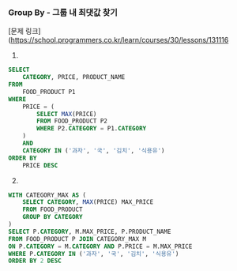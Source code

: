 ### Group By - 그룹 내 최댓값 찾기

[문제 링크](https://school.programmers.co.kr/learn/courses/30/lessons/131116

1)
```sql
SELECT 
    CATEGORY, PRICE, PRODUCT_NAME
FROM 
    FOOD_PRODUCT P1
WHERE 
    PRICE = (
        SELECT MAX(PRICE) 
        FROM FOOD_PRODUCT P2 
        WHERE P2.CATEGORY = P1.CATEGORY
    )
    AND 
    CATEGORY IN ('과자', '국', '김치', '식용유')
ORDER BY
    PRICE DESC
```


2)
```sql
WITH CATEGORY_MAX AS (
    SELECT CATEGORY, MAX(PRICE) MAX_PRICE
    FROM FOOD_PRODUCT
    GROUP BY CATEGORY
)
SELECT P.CATEGORY, M.MAX_PRICE,	P.PRODUCT_NAME
FROM FOOD_PRODUCT P JOIN CATEGORY_MAX M 
ON P.CATEGORY = M.CATEGORY AND P.PRICE = M.MAX_PRICE
WHERE P.CATEGORY IN ('과자', '국', '김치', '식용유')
ORDER BY 2 DESC
```
